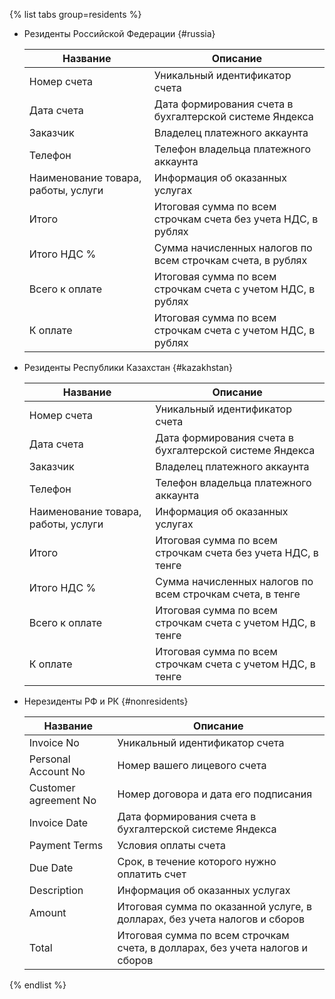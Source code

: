 
{% list tabs group=residents %}

- Резиденты Российской Федерации {#russia}

  Название | Описание
  --- | ---
  Номер счета | Уникальный идентификатор счета
  Дата счета | Дата формирования счета в бухгалтерской системе Яндекса
  Заказчик | Владелец платежного аккаунта
  Телефон | Телефон владельца платежного аккаунта
  Наименование товара, работы, услуги | Информация об оказанных услугах
  Итого | Итоговая сумма по всем строчкам счета без учета НДС, в рублях
  Итого НДС % | Сумма начисленных налогов по всем строчкам счета, в рублях
  Всего к оплате | Итоговая сумма по всем строчкам счета с учетом НДС, в рублях
  К оплате | Итоговая сумма по всем строчкам счета с учетом НДС, в рублях

- Резиденты Республики Казахстан {#kazakhstan}

  Название | Описание
  --- | ---
  Номер счета | Уникальный идентификатор счета
  Дата счета | Дата формирования счета в бухгалтерской системе Яндекса
  Заказчик | Владелец платежного аккаунта
  Телефон | Телефон владельца платежного аккаунта
  Наименование товара, работы, услуги | Информация об оказанных услугах
  Итого | Итоговая сумма по всем строчкам счета без учета НДС, в тенге
  Итого НДС % | Сумма начисленных налогов по всем строчкам счета, в тенге
  Всего к оплате | Итоговая сумма по всем строчкам счета с учетом НДС, в тенге
  К оплате | Итоговая сумма по всем строчкам счета с учетом НДС, в тенге

- Нерезиденты РФ и РК {#nonresidents}

  Название | Описание
  --- | ---
  Invoice No | Уникальный идентификатор счета
  Personal Account No | Номер вашего лицевого счета
  Customer agreement No | Номер договора и дата его подписания
  Invoice Date | Дата формирования счета в бухгалтерской системе Яндекса
  Payment Terms | Условия оплаты счета
  Due Date | Срок, в течение которого нужно оплатить счет
  Description | Информация об оказанных услугах
  Amount | Итоговая сумма по оказанной услуге, в долларах, без учета налогов и сборов
  Total | Итоговая сумма по всем строчкам счета, в долларах, без учета налогов и сборов

{% endlist %}


